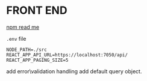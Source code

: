 # FRONT END

[npm read me](npmReadme.md)

`.env` file

```
NODE_PATH=./src
REACT_APP_API_URL=https://localhost:7050/api/
REACT_APP_PAGING_SIZE=5
```

add error\validation handling
add default query object.